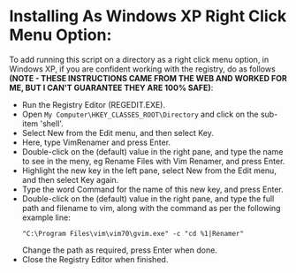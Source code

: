 # Installing As Windows XP Right Click Menu Option:

To add running this script on a directory as a right click menu option,
in Windows XP, if you are confident working with the registry, do as
follows **(NOTE - THESE INSTRUCTIONS CAME FROM THE WEB AND WORKED FOR
ME, BUT I CAN'T GUARANTEE THEY ARE 100% SAFE)**:

- Run the Registry Editor (REGEDIT.EXE).
- Open `My Computer\HKEY_CLASSES_ROOT\Directory` and click on the
  sub-item 'shell'.
- Select New from the Edit menu, and then select Key.
- Here, type VimRenamer and press Enter.
- Double-click on the (default) value in the right pane, and type the name
  to see in the meny, eg Rename Files with Vim Renamer, and press Enter.
- Highlight the new key in the left pane, select New from the Edit menu,
  and then select Key again.
- Type the word Command for the name of this new key, and press Enter.
- Double-click on the (default) value in the right pane, and type the full
  path and filename to vim, along with the command as per the following
  example line:
  ```
  "C:\Program Files\vim\vim70\gvim.exe" -c "cd %1|Renamer"
  ```
  Change the path as required, press Enter when done.
- Close the Registry Editor when finished.
